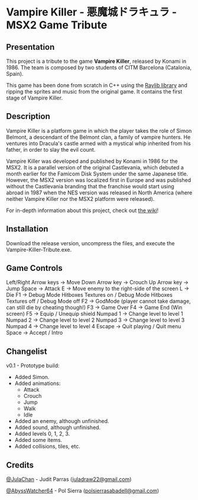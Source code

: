 # Vampire Killer - 悪魔城ドラキュラ - MSX2 Game Tribute

## Presentation
This project is a tribute to the game **Vampire Killer**, released by Konami in 1986. The team is composed by two students of CITM Barcelona (Catalonia, Spain).

This game has been done from scratch in C++ using the [Raylib library](https://www.raylib.com/) and ripping the sprites and music from the original game. It contains the first stage of Vampire Killer.

## Description
Vampire Killer is a platform game in which the player takes the role of Simon Belmont, a descendant of the Belmont clan, a family of vampire hunters. He ventures into Dracula's castle armed with a mystical whip inherited from his father, in order to slay the evil count.

Vampire Killer was developed and published by Konami in 1986 for the MSX2. It is a parallel version of the original Castlevania, which debuted a month earlier for the Famicom Disk System under the same Japanese title. However, the MSX2 version was localized first in Europe and was published without the Castlevania branding that the franchise would start using abroad in 1987 when the NES version was released in North America (where neither Vampire Killer nor the MSX2 platform were released).

For in-depth information about this project, check out [the wiki](https://github.com/AbyssWatcher64/Vampire-Killer-Tribute/wiki/1.-Home)!

## Installation
Download the release version, uncompress the files, and execute the Vampire-Killer-Tribute.exe.

## Game Controls
Left/Right Arrow keys -> Move
Down Arrow key -> Crouch
Up Arrow key -> Jump
Space -> Attack
E -> Move enemy to the right-side of the screen
L -> Die
F1 -> Debug Mode Hitboxes Textures on / Debug Mode Hitboxes Textures off / Debug Mode off
F2 -> GodMode (player cannot take damage, can still die by cheating though!)
F3 -> Game Over
F4 -> Game End (Win screen)
F5 -> Equip / Unequip shield
Numpad 1 -> Change level to level 1
Numpad 2 -> Change level to level 2
Numpad 3 -> Change level to level 3
Numpad 4 -> Change level to level 4
Escape -> Quit playing / Quit menu
Space -> Accept / Intro

## Changelist
v0.1 - Prototype build:
- Added Simon.
- Added animations:
  - Attack
  - Crouch
  - Jump
  - Walk
  - Idle
- Added an enemy, although unfinished.
- Added sound, although unfinished.
- Added levels 0, 1, 2, 3.
- Added some items.
- Added collisions, tiles, etc.

## Credits
[@JulaChan](https://github.com/JulaChan) - Judit Parras (juladraw22@gmail.com)

[@AbyssWatcher64](https://github.com/AbyssWatcher64) - Pol Sierra (polsierrasabadell@gmail.com)
